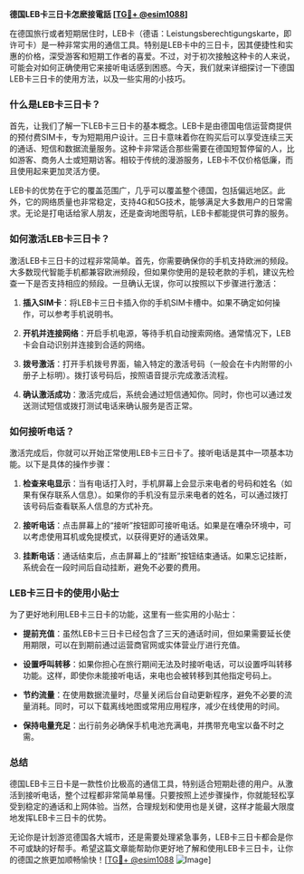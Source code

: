 **德国LEB卡三日卡怎麽接電話 [[TG💪+ @esim1088](https://t.me/s/esim1088)]**

在德国旅行或者短期居住时，LEB卡（德语：Leistungsberechtigungskarte，即许可卡）是一种非常实用的通信工具。特别是LEB卡中的三日卡，因其便捷性和实惠的价格，深受游客和短期工作者的喜爱。不过，对于初次接触这种卡的人来说，可能会对如何正确使用它来接听电话感到困惑。今天，我们就来详细探讨一下德国LEB卡三日卡的使用方法，以及一些实用的小技巧。

### 什么是LEB卡三日卡？

首先，让我们了解一下LEB卡三日卡的基本概念。LEB卡是由德国电信运营商提供的预付费SIM卡，专为短期用户设计。三日卡意味着你在购买后可以享受连续三天的通话、短信和数据流量服务。这种卡非常适合那些需要在德国短暂停留的人，比如游客、商务人士或短期访客。相较于传统的漫游服务，LEB卡不仅价格低廉，而且使用起来更加灵活方便。

LEB卡的优势在于它的覆盖范围广，几乎可以覆盖整个德国，包括偏远地区。此外，它的网络质量也非常稳定，支持4G和5G技术，能够满足大多数用户的日常需求。无论是打电话给家人朋友，还是查询地图导航，LEB卡都能提供可靠的服务。

### 如何激活LEB卡三日卡？

激活LEB卡三日卡的过程非常简单。首先，你需要确保你的手机支持欧洲的频段。大多数现代智能手机都兼容欧洲频段，但如果你使用的是较老款的手机，建议先检查一下是否支持相应的频段。一旦确认无误，你可以按照以下步骤进行激活：

1. **插入SIM卡**：将LEB卡三日卡插入你的手机SIM卡槽中。如果不确定如何操作，可以参考手机说明书。
   
2. **开机并连接网络**：开启手机电源，等待手机自动搜索网络。通常情况下，LEB卡会自动识别并连接到合适的网络。

3. **拨号激活**：打开手机拨号界面，输入特定的激活号码（一般会在卡内附带的小册子上标明）。拨打该号码后，按照语音提示完成激活流程。

4. **确认激活成功**：激活完成后，系统会通过短信通知你。同时，你也可以通过发送测试短信或拨打测试电话来确认服务是否正常。

### 如何接听电话？

激活完成后，你就可以开始正常使用LEB卡三日卡了。接听电话是其中一项基本功能。以下是具体的操作步骤：

1. **检查来电显示**：当有电话打入时，手机屏幕上会显示来电者的号码和姓名（如果有保存联系人信息）。如果你的手机没有显示来电者的姓名，可以通过拨打该号码后查看联系人信息的方式补充。

2. **接听电话**：点击屏幕上的“接听”按钮即可接听电话。如果是在嘈杂环境中，可以考虑使用耳机或免提模式，以获得更好的通话效果。

3. **挂断电话**：通话结束后，点击屏幕上的“挂断”按钮结束通话。如果忘记挂断，系统会在一段时间后自动挂断，避免不必要的费用。

### LEB卡三日卡的使用小贴士

为了更好地利用LEB卡三日卡的功能，这里有一些实用的小贴士：

- **提前充值**：虽然LEB卡三日卡已经包含了三天的通话时间，但如果需要延长使用期限，可以在到期前通过运营商官网或实体营业厅进行充值。

- **设置呼叫转移**：如果你担心在旅行期间无法及时接听电话，可以设置呼叫转移功能。这样，即使你未能接听电话，来电也会被转移到其他指定号码上。

- **节约流量**：在使用数据流量时，尽量关闭后台自动更新程序，避免不必要的流量消耗。同时，可以下载离线地图或常用应用程序，减少在线使用的时间。

- **保持电量充足**：出行前务必确保手机电池充满电，并携带充电宝以备不时之需。

### 总结

德国LEB卡三日卡是一款性价比极高的通信工具，特别适合短期赴德的用户。从激活到接听电话，整个过程都非常简单易懂。只要按照上述步骤操作，你就能轻松享受到稳定的通话和上网体验。当然，合理规划和使用也是关键，这样才能最大限度地发挥LEB卡三日卡的优势。

无论你是计划游览德国各大城市，还是需要处理紧急事务，LEB卡三日卡都会是你不可或缺的好帮手。希望这篇文章能帮助你更好地了解和使用LEB卡三日卡，让你的德国之旅更加顺畅愉快！[[TG💪+ @esim1088](https://t.me/s/esim1088) ![Image](https://i.postimg.cc/4NQfJmqS/Snipaste-2025-05-13-00-14-12.png)]